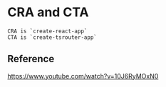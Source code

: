 # CRA and CTA

    CRA is `create-react-app`
    CTA is `create-tsrouter-app`



## Reference
<https://www.youtube.com/watch?v=10J6RyMOxN0>